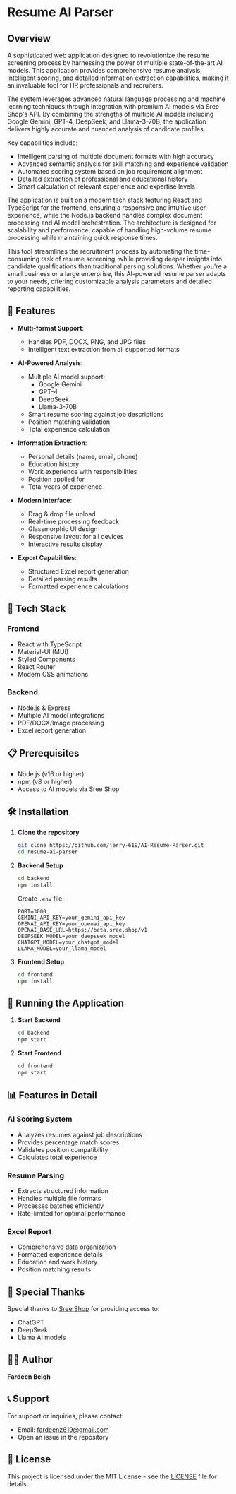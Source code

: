 # Resume AI Parser

## Overview
A sophisticated web application designed to revolutionize the resume screening process by harnessing the power of multiple state-of-the-art AI models. This application provides comprehensive resume analysis, intelligent scoring, and detailed information extraction capabilities, making it an invaluable tool for HR professionals and recruiters.

The system leverages advanced natural language processing and machine learning techniques through integration with premium AI models via Sree Shop's API. By combining the strengths of multiple AI models including Google Gemini, GPT-4, DeepSeek, and Llama-3-70B, the application delivers highly accurate and nuanced analysis of candidate profiles.

Key capabilities include:
- Intelligent parsing of multiple document formats with high accuracy
- Advanced semantic analysis for skill matching and experience validation
- Automated scoring system based on job requirement alignment
- Detailed extraction of professional and educational history
- Smart calculation of relevant experience and expertise levels

The application is built on a modern tech stack featuring React and TypeScript for the frontend, ensuring a responsive and intuitive user experience, while the Node.js backend handles complex document processing and AI model orchestration. The architecture is designed for scalability and performance, capable of handling high-volume resume processing while maintaining quick response times.

This tool streamlines the recruitment process by automating the time-consuming task of resume screening, while providing deeper insights into candidate qualifications than traditional parsing solutions. Whether you're a small business or a large enterprise, this AI-powered resume parser adapts to your needs, offering customizable analysis parameters and detailed reporting capabilities.

## 🌟 Features
- **Multi-format Support**: 
  - Handles PDF, DOCX, PNG, and JPG files
  - Intelligent text extraction from all supported formats

- **AI-Powered Analysis**:
  - Multiple AI model support:
    - Google Gemini
    - GPT-4
    - DeepSeek
    - Llama-3-70B
  - Smart resume scoring against job descriptions
  - Position matching validation
  - Total experience calculation

- **Information Extraction**:
  - Personal details (name, email, phone)
  - Education history
  - Work experience with responsibilities
  - Position applied for
  - Total years of experience

- **Modern Interface**:
  - Drag & drop file upload
  - Real-time processing feedback
  - Glassmorphic UI design
  - Responsive layout for all devices
  - Interactive results display

- **Export Capabilities**:
  - Structured Excel report generation
  - Detailed parsing results
  - Formatted experience calculations

## 🚀 Tech Stack

### Frontend
- React with TypeScript
- Material-UI (MUI)
- Styled Components
- React Router
- Modern CSS animations

### Backend
- Node.js & Express
- Multiple AI model integrations
- PDF/DOCX/Image processing
- Excel report generation

## 📋 Prerequisites
- Node.js (v16 or higher)
- npm (v8 or higher)
- Access to AI models via Sree Shop

## 🛠️ Installation

1. **Clone the repository**
   ```bash
   git clone https://github.com/jerry-619/AI-Resume-Parser.git
   cd resume-ai-parser
   ```

2. **Backend Setup**
   ```bash
   cd backend
   npm install
   ```
   Create `.env` file:
   ```env
   PORT=3000
   GEMINI_API_KEY=your_gemini_api_key
   OPENAI_API_KEY=your_openai_api_key
   OPENAI_BASE_URL=https://beta.sree.shop/v1
   DEEPSEEK_MODEL=your_deepseek_model
   CHATGPT_MODEL=your_chatgpt_model
   LLAMA_MODEL=your_llama_model
   ```

3. **Frontend Setup**
   ```bash
   cd frontend
   npm install
   ```

## 🚀 Running the Application

1. **Start Backend**
   ```bash
   cd backend
   npm start
   ```

2. **Start Frontend**
   ```bash
   cd frontend
   npm start
   ```

## 📊 Features in Detail

### AI Scoring System
- Analyzes resumes against job descriptions
- Provides percentage match scores
- Validates position compatibility
- Calculates total experience

### Resume Parsing
- Extracts structured information
- Handles multiple file formats
- Processes batches efficiently
- Rate-limited for optimal performance

### Excel Report
- Comprehensive data organization
- Formatted experience details
- Education and work history
- Position matching results

## 🤝 Special Thanks
Special thanks to [Sree Shop](https://www.sree.shop/) for providing access to:
- ChatGPT
- DeepSeek
- Llama AI models

## 👨‍💻 Author
**Fardeen Beigh**

## 📞 Support
For support or inquiries, please contact:
- Email: fardeenz619@gmail.com
- Open an issue in the repository

## 📄 License
This project is licensed under the MIT License - see the [LICENSE](LICENSE) file for details.

```

```
